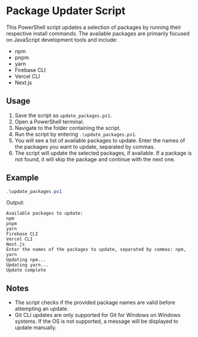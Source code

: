 # Package Updater Script

This PowerShell script updates a selection of packages by running their respective install commands. The available packages are primarily focused on JavaScript development tools and include:

- npm
- pnpm
- yarn
- Firebase CLI
- Vercel CLI
- Next.js

## Usage

1. Save the script as `update_packages.ps1`.
2. Open a PowerShell terminal.
3. Navigate to the folder containing the script.
4. Run the script by entering `.\update_packages.ps1`.
5. You will see a list of available packages to update. Enter the names of the packages you want to update, separated by commas.
6. The script will update the selected packages, if available. If a package is not found, it will skip the package and continue with the next one.

## Example

```powershell
.\update_packages.ps1
```

Output:

```
Available packages to update:
npm
pnpm
yarn
Firebase CLI
Vercel CLI
Next.js
Enter the names of the packages to update, separated by commas: npm, yarn
Updating npm...
Updating yarn...
Update complete
```

## Notes

- The script checks if the provided package names are valid before attempting an update.
- Git CLI updates are only supported for Git for Windows on Windows systems. If the OS is not supported, a message will be displayed to update manually.